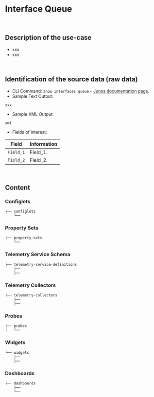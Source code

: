 # Interface Queue

<br>

## Description of the use-case

- xxx
- xxx

<br>

## Identification of the source data (raw data)

- CLI Command: `show interfaces queue` - [Junos documentation page](https://www.juniper.net/documentation/us/en/software/junos/cos/topics/ref/command/show-interfaces-queue.html). 
- Sample Text Output:
```
xxx
```
- Sample XML Output:
```xml
xml
```

- Fields of interest:

| Field | Information |
| --- | --- |
| `Field_1` | Field_1. |
| `Field_2` | Field_2. |


<br>

## Content

### Configlets

```
├── configlets
    └── 
```

### Property Sets

```
├── property-sets
    └── 
```

### Telemetry Service Schema 
```
├── telemetry-service-definitions
    ├── 
    ├── 
```

### Telemetry Collectors
```
├── telemetry-collectors
    ├── 
    ├── 
```

### Probes
```
├── probes
│   └── 
```

### Widgets
```
└── widgets
    ├── 
    ├── 
```

### Dashboards

```
├── dashboards
    ├── 
    └── 
```
